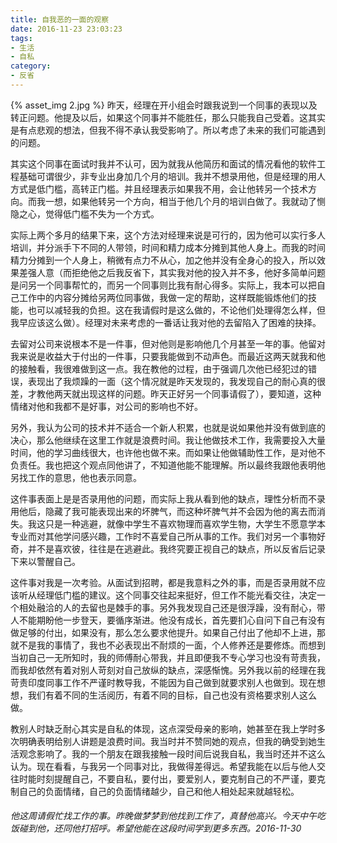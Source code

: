 ```yaml
---
title: 自我恶的一面的观察
date: 2016-11-23 23:03:23
tags:
- 生活
- 自私
category:
- 反省
---
```

{% asset_img 2.jpg %}
昨天，经理在开小组会时跟我说到一个同事的表现以及转正问题。他提及以后，如果这个同事并不能胜任，那么只能我自己受着。这其实是有点悲观的想法，但我不得不承认我受影响了。所以考虑了未来的我们可能遇到的问题。

其实这个同事在面试时我并不认可，因为就我从他简历和面试的情况看他的软件工程基础可谓很少，非专业出身加几个月的培训。我并不想录用他，但是经理的用人方式是低门槛，高转正门槛。并且经理表示如果我不用，会让他转另一个技术方向。而我一想，如果他转另一个方向，相当于他几个月的培训白做了。我就动了恻隐之心，觉得低门槛不失为一个方式。

实际上两个多月的结果下来，这个方法对经理来说是可行的，因为他可以实行多人培训，并分派手下不同的人带领，时间和精力成本分摊到其他人身上。而我的时间精力分摊到一个人身上，稍微有点力不从心，加之他并没有全身心的投入，所以效果差强人意（而拒绝他之后我反省下，其实我对他的投入并不多，他好多简单问题是问另一个同事帮忙的，而另一个同事则比我有耐心得多。实际上，我本可以把自己工作中的内容分摊给另两位同事做，我做一定的帮助，这样既能锻炼他们的技能，也可以减轻我的负担。这在我请假时是这么做的，不论他们处理得怎么样，但我早应该这么做）。经理对未来考虑的一番话让我对他的去留陷入了困难的抉择。

去留对公司来说根本不是一件事，但对他则是影响他几个月甚至一年的事。他留对我来说是收益大于付出的一件事，只要我能做到不动声色。而最近这两天就我和他的接触看，我很难做到这一点。我在教他的过程，由于强调几次他已经犯过的错误，表现出了我烦躁的一面（这个情况就是昨天发现的，我发现自己的耐心真的很差，才教他两天就出现这样的问题。昨天正好另一个同事请假了），要知道，这种情绪对他和我都不是好事，对公司的影响也不好。

另外，我认为公司的技术并不适合一个新人积累，也就是说如果他并没有做到底的决心，那么他继续在这里工作就是浪费时间。我让他做技术工作，我需要投入大量时间，他的学习曲线很大，也许他也做不来。而如果让他做辅助性工作，是对他不负责任。我也把这个观点同他讲了，不知道他能不能理解。所以最终我跟他表明他另找工作的意思，他也表示同意。

这件事表面上是是否录用他的问题，而实际上我从看到他的缺点，理性分析而不录用他后，隐藏了我可能表现出来的坏脾气，而这种坏脾气并不会因为他的离去而消失。我这只是一种逃避，就像中学生不喜欢物理而喜欢学生物，大学生不愿意学本专业而对其他学问感兴趣，工作时不喜爱自己所从事的工作。我们对另一个事物好奇，并不是喜欢彼，往往是在逃避此。我终究要正视自己的缺点，所以反省后记录下来以警醒自己。

这件事对我是一次考验。从面试到招聘，都是我意料之外的事，而是否录用就不应该听从经理低门槛的建议。这个同事交往起来挺好，但工作不能光看交往，决定一个相处融洽的人的去留也是棘手的事。另外我发现自己还是很浮躁，没有耐心，带人不能期盼他一步登天，要循序渐进。他没有成长，首先要扪心自问下自己有没有做足够的付出，如果没有，那么怎么要求他提升。如果自己付出了他却不上进，那就不是我的事情了，我也不必表现出不耐烦的一面，个人修养还是要修炼。而想到当初自己一无所知时，我的师傅耐心带我，并且即便我不专心学习也没有苛责我，而我却依然有着对别人苛刻对自己放纵的缺点，深感惭愧。另外我以前的经理在我苛责印度同事工作不严谨时教导我，不能因为自己做到就要求别人也做到。现在想想，我们有着不同的生活阅历，有着不同的目标，自己也没有资格要求别人这么做。

教别人时缺乏耐心其实是自私的体现，这点深受母亲的影响，她甚至在我上学时多次明确表明给别人讲题是浪费时间。我当时并不赞同她的观点，但我的确受到她生活观念影响了。我的一个朋友在跟我接触一段时间后说我自私，我当时还并不这么认为。现在看看，与我另一个同事对比，我做得差得远。希望我能在以后与他人交往时能时刻提醒自己，不要自私，要付出，要爱别人，要克制自己的不严谨，要克制自己的负面情绪，自己的负面情绪越少，自己和他人相处起来就越轻松。

###### 他这周请假忙找工作的事。昨晚做梦梦到他找到工作了，真替他高兴。今天中午吃饭碰到他，还同他打招呼。希望他能在这段时间学到更多东西。2016-11-30